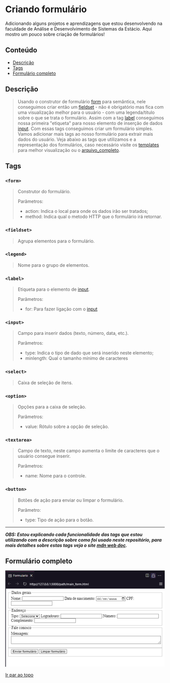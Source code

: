 # Criando formulário

Adicionando alguns projetos e aprendizagens que estou desenvolvendo na faculdade de Análise e Desenvolvimento de Sistemas da Estácio. Aqui mostro um pouco sobre criação de formulários!

## Conteúdo

- [Descrição](#descrição)
- [Tags](#tags)
- [Formulário completo](#formulário-completo)

## Descrição

>Usando o construtor de formulário [form](#form) para semântica, nele conseguimos criar então um [fieldset](#fieldset) - não é obrigatório mas fica com uma visualização melhor para o usuário - com uma legenda/titulo sobre o que se trata o formulário. Assim com a tag [label](#label) conseguimos nossa primeira "etiqueta" para nosso elemento de inserção de dados [input](#label). Com essas tags conseguimos criar um formulário simples. Vamos adicionar mais tags ao nosso formulário para extrair mais dados do usuário. Veja abaixo as tags que utilizamos e a representação dos formulários, caso necessário visite os [templates](https://github.com/Felipe-Tamura/Formularios/tree/main/templates) para melhor visualização ou o [arquivo_completo](https://github.com/Felipe-Tamura/Formularios/tree/main/path).

## Tags

### ```<form>``` 
> Construtor do formulário.
>
> Parâmetros:
> - action: Indica o local para onde os dados irão ser tratados;
> - method: Indica qual o metodo HTTP que o formulário irá retornar.

### ```<fieldset>```
>Agrupa elementos para o formulário.

### ```<legend>``` 
>Nome para o grupo de elementos.

### ```<label>```
>Etiqueta para o elemento de [input](#input).
>
>Parâmetros:
> - for: Para fazer ligação com o [input](#input)

### ```<input>```
>Campo para inserir dados (texto, número, data, etc.).
>
>Parâmetros:
> - type: Indica o tipo de dado que será inserido neste elemento;
> - minlength: Qual o tamanho mínimo de caracteres

### ```<select>```
>Caixa de seleção de itens.

### ```<option> ```
>Opções para a caixa de seleção.
>
>Parâmetros:
>    - value: Rótulo sobre a opção de seleção.

### ```<textarea>```
>Campo de texto, neste campo aumenta o limite de caracteres que o usuário consegue inserir.
>
>Parâmetros:
> - name: Nome para o controle.

### ```<button>```
>Botões de ação para enviar ou limpar o formulário.
>
>Parâmetro:
> - type: Tipo de ação para o botão.
---
***OBS: Estou explicando cada funcionalidade das tags que estou utilizando com a descrição sobre como foi usado neste repositório, para mais detalhes sobre estas tags veja o site [mdn web doc](https://developer.mozilla.org/pt-BR/docs/Web/HTML).***

## Formulário completo

<p align="center">
    <img src="src/formulario_completo.png" alt="Imagem do formulario completo">
</p>

[Ir par ao topo](#criando-formulário)